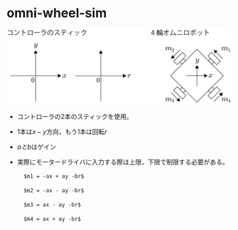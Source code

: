 # omni-wheel-sim

![sticks and wheels configuration](sticks-and-omni-wheels.png)

- コントローラの2本のスティックを使用。
- 1本は$x-y$方向，もう1本は回転$r$
- $aとb$はゲイン
- 実際にモータードライバに入力する際は上限，下限で制限する必要がある。

        $m1 = -ax + ay -br$

        $m2 = -ax - ay -br$

        $m3 = ax - ay -br$

        $m4 = ax + ay -br$

